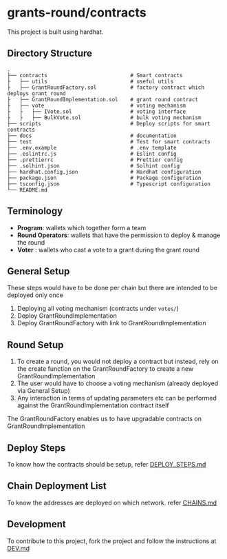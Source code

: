 # grants-round/contracts

This project is built using hardhat.

## Directory Structure

```
.
├── contracts                           # Smart contracts
├   ├── utils                           # useful utils
├   ├── GrantRoundFactory.sol           # factory contract which deploys grant round
├   ├── GrantRoundImplementation.sol    # grant round contract 
├   ├── vote                            # voting mechanism
├   ├   ├── IVote.sol                   # voting interface
├   ├   ├── BulkVote.sol                # bulk voting mechanism
├── scripts                             # Deploy scripts for smart contracts
├── docs                                # documentation 
├── test                                # Test for smart contracts
├── .env.example                        # .env template
├── .eslintrc.js                        # Eslint config
├── .prettierrc                         # Prettier config
├── .solhint.json                       # Solhint config
├── hardhat.config.json                 # Hardhat configuration
├── package.json                        # Package configuration
├── tsconfig.json                       # Typescript configuration
└── README.md
```


## Terminology

- **Program**: wallets which together form a team
- **Round Operators**: wallets that have the permission to deploy & manage the round
- **Voter** : wallets who cast a vote to a grant during the grant round 

## General Setup

These steps would have to be done per chain but there are intended to be deployed only once

1. Deploying all voting mechanism (contracts under `votes/`)
2. Deploy GrantRoundImplementation
3. Deploy GrantRoundFactory with link to GrantRoundImplementation

## Round Setup

1. To create a round, you would not deploy a contract but instead, rely on the create function on the GrantRoundFactory to create a new GrantRoundImplementation
2. The user would have to choose a voting mechanism (already deployed via General Setup)
3. Any interaction in terms of updating parameters etc can be performed against the GrantRoundImplementation contract itself


The GrantRoundFactory enables us to have upgradable contracts on GrantRoundImplementation


## Deploy Steps

To know how the contracts should be setup, refer [DEPLOY_STEPS.md](https://github.com/gitcoinco/grants-round/blob/main/packages/contracts/docs/DEPLOY_STEPS.md)


## Chain Deployment List

To know the addresses are deployed on which network. refer [CHAINS.md](https://github.com/gitcoinco/grants-round/blob/main/packages/contracts/docs/CHAINS.md)

## Development

To contribute to this project, fork the project and follow the instructions at [DEV.md](https://github.com/gitcoinco/grants-round/blob/main/packages/contracts/docs/DEV.md)